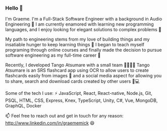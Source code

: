 ### Hello 👋

I'm Graeme. I'm a Full-Stack Software Engineer with a background in Audio Engineering 🎤
I am currently enamored with learning new programming languages, and I enjoy looking for elegant solutions to complex problems 🧮

My path to engineering stems from my love of building things and my insatiable hunger to keep learning things 🔭 
I began to teach myself programing through online courses and finally made the decision to pursue software engineering as my full-time career 🌱

Recently, I developed Tango Atsumare with a small team 👯‍♀️👯‍♂️
Tango Atsumare is an SRS flashcard app using OCR to allow users to create flashcards easily from images 🤳 and a social media aspect for allowing you to share, search and download cards created by other users 📱💻

Some of the tech I use:
⚡ JavaScript, React, React-native, Node.js, Git, PSQL, HTML, CSS, Express, Knex, TypeScript, Unity, C#, Vue, MongoDB, GraphQL, Docker

 📫 Feel free to reach out and get in touch for any reason: 
 http://www.linkedin.com/in/graememick 😄

